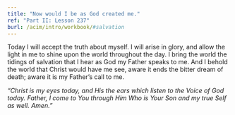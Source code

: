 ```yaml
---
title: "Now would I be as God created me."
ref: "Part II: Lesson 237"
burl: /acim/intro/workbook/#salvation
---
```


Today I will accept the truth about myself. I will arise in glory, and
allow the light in me to shine upon the world throughout the day. I
bring the world the tidings of salvation that I hear as God my Father
speaks to me. And I behold the world that Christ would have me see,
aware it ends the bitter dream of death; aware it is my Father’s call to
me.

*“Christ is my eyes today, and His the ears which listen to the Voice of
God today. Father, I come to You through Him Who is Your Son and my true
Self as well. Amen.”*

